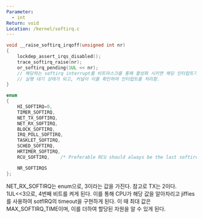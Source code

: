 ```yaml
---
Parameter:
  - int
Return: void
Location: /kernel/softirq.c
---
```


```c title=__raise_softirq_irqoff()
void __raise_softirq_irqoff(unsigned int nr)
{
	lockdep_assert_irqs_disabled();
	trace_softirq_raise(nr);
	or_softirq_pending(1UL << nr); 
	// 해당하는 softirq interrupt를 비트마스크를 통해 활성화 시키면 해당 인터럽트가  
	// 실행 대기 상태가 되고, 커널이 이를 확인하여 인터럽트를 처리함. 
}
```

```c 
enum
{
	HI_SOFTIRQ=0,
	TIMER_SOFTIRQ,
	NET_TX_SOFTIRQ,
	NET_RX_SOFTIRQ,
	BLOCK_SOFTIRQ,
	IRQ_POLL_SOFTIRQ,
	TASKLET_SOFTIRQ,
	SCHED_SOFTIRQ,
	HRTIMER_SOFTIRQ,
	RCU_SOFTIRQ,    /* Preferable RCU should always be the last softirq */

	NR_SOFTIRQS
};
```

NET_RX_SOFTIRQ는 enum으로, 3이라는 값을 가진다. 참고로 TX는 2이다.
1UL<<3으로, 4번째 비트를 켜게 된다. 이를 통해 CPU가 해당 값을 알아차리고
jiffies를 사용하여 sotfIRQ의 timeout을 구현하게 된다. 이 때 최대 값은 MAX_SOFTIRQ_TIME이며, 이를 더하여 할당된 자원을 알 수 있게 된다.